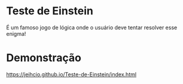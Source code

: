 # Teste de Einstein
É um famoso jogo de lógica onde o usuário deve tentar resolver esse enigma! 

# Demonstração
https://jeihcio.github.io/Teste-de-Einstein/index.html
